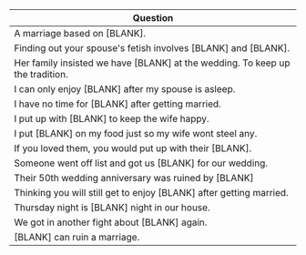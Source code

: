 Question |
--- |
A marriage based on [BLANK]. |
Finding out your spouse's fetish involves [BLANK] and [BLANK]. |
Her family insisted we have [BLANK] at the wedding. To keep up the tradition. |
I can only enjoy [BLANK] after my spouse is asleep. |
I have no time for [BLANK] after getting married. |
I put up with [BLANK] to keep the wife happy. |
I put [BLANK] on my food just so my wife wont steel any. |
If you loved them, you would put up with their [BLANK]. |
Someone went off list and got us [BLANK] for our wedding. |
Their 50th wedding anniversary was ruined by [BLANK] |
Thinking you will still get to enjoy [BLANK] after getting married. |
Thursday night is [BLANK] night in our house. |
We got in another fight about [BLANK] again. |
[BLANK] can ruin a marriage. |
